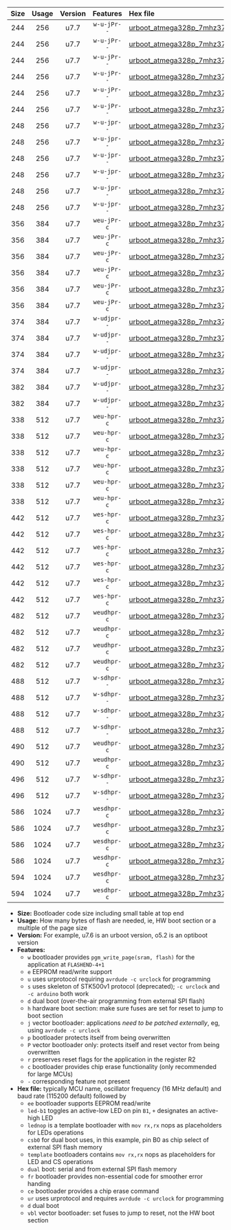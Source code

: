 |Size|Usage|Version|Features|Hex file|
|:-:|:-:|:-:|:-:|:--|
|244|256|u7.7|`w-u-jPr--`|[urboot_atmega328p_7mhz3728_230400bps_led+b1_ur_vbl.hex](https://raw.githubusercontent.com/stefanrueger/urboot/main/bootloaders/atmega328p/fcpu_7mhz3728/230400_bps/urboot_atmega328p_7mhz3728_230400bps_led+b1_ur_vbl.hex)|
|244|256|u7.7|`w-u-jPr--`|[urboot_atmega328p_7mhz3728_230400bps_led+b5_ur_vbl.hex](https://raw.githubusercontent.com/stefanrueger/urboot/main/bootloaders/atmega328p/fcpu_7mhz3728/230400_bps/urboot_atmega328p_7mhz3728_230400bps_led+b5_ur_vbl.hex)|
|244|256|u7.7|`w-u-jPr--`|[urboot_atmega328p_7mhz3728_230400bps_led+d5_ur_vbl.hex](https://raw.githubusercontent.com/stefanrueger/urboot/main/bootloaders/atmega328p/fcpu_7mhz3728/230400_bps/urboot_atmega328p_7mhz3728_230400bps_led+d5_ur_vbl.hex)|
|244|256|u7.7|`w-u-jPr--`|[urboot_atmega328p_7mhz3728_230400bps_led-b1_ur_vbl.hex](https://raw.githubusercontent.com/stefanrueger/urboot/main/bootloaders/atmega328p/fcpu_7mhz3728/230400_bps/urboot_atmega328p_7mhz3728_230400bps_led-b1_ur_vbl.hex)|
|244|256|u7.7|`w-u-jPr--`|[urboot_atmega328p_7mhz3728_230400bps_led-d5_ur_vbl.hex](https://raw.githubusercontent.com/stefanrueger/urboot/main/bootloaders/atmega328p/fcpu_7mhz3728/230400_bps/urboot_atmega328p_7mhz3728_230400bps_led-d5_ur_vbl.hex)|
|244|256|u7.7|`w-u-jPr--`|[urboot_atmega328p_7mhz3728_230400bps_lednop_ur_vbl.hex](https://raw.githubusercontent.com/stefanrueger/urboot/main/bootloaders/atmega328p/fcpu_7mhz3728/230400_bps/urboot_atmega328p_7mhz3728_230400bps_lednop_ur_vbl.hex)|
|248|256|u7.7|`w-u-jpr--`|[urboot_atmega328p_7mhz3728_230400bps_led+b1_fr_ur_vbl.hex](https://raw.githubusercontent.com/stefanrueger/urboot/main/bootloaders/atmega328p/fcpu_7mhz3728/230400_bps/urboot_atmega328p_7mhz3728_230400bps_led+b1_fr_ur_vbl.hex)|
|248|256|u7.7|`w-u-jpr--`|[urboot_atmega328p_7mhz3728_230400bps_led+b5_fr_ur_vbl.hex](https://raw.githubusercontent.com/stefanrueger/urboot/main/bootloaders/atmega328p/fcpu_7mhz3728/230400_bps/urboot_atmega328p_7mhz3728_230400bps_led+b5_fr_ur_vbl.hex)|
|248|256|u7.7|`w-u-jpr--`|[urboot_atmega328p_7mhz3728_230400bps_led+d5_fr_ur_vbl.hex](https://raw.githubusercontent.com/stefanrueger/urboot/main/bootloaders/atmega328p/fcpu_7mhz3728/230400_bps/urboot_atmega328p_7mhz3728_230400bps_led+d5_fr_ur_vbl.hex)|
|248|256|u7.7|`w-u-jpr--`|[urboot_atmega328p_7mhz3728_230400bps_led-b1_fr_ur_vbl.hex](https://raw.githubusercontent.com/stefanrueger/urboot/main/bootloaders/atmega328p/fcpu_7mhz3728/230400_bps/urboot_atmega328p_7mhz3728_230400bps_led-b1_fr_ur_vbl.hex)|
|248|256|u7.7|`w-u-jpr--`|[urboot_atmega328p_7mhz3728_230400bps_led-d5_fr_ur_vbl.hex](https://raw.githubusercontent.com/stefanrueger/urboot/main/bootloaders/atmega328p/fcpu_7mhz3728/230400_bps/urboot_atmega328p_7mhz3728_230400bps_led-d5_fr_ur_vbl.hex)|
|248|256|u7.7|`w-u-jpr--`|[urboot_atmega328p_7mhz3728_230400bps_lednop_fr_ur_vbl.hex](https://raw.githubusercontent.com/stefanrueger/urboot/main/bootloaders/atmega328p/fcpu_7mhz3728/230400_bps/urboot_atmega328p_7mhz3728_230400bps_lednop_fr_ur_vbl.hex)|
|356|384|u7.7|`weu-jPr-c`|[urboot_atmega328p_7mhz3728_230400bps_ee_led+b1_fr_ce_ur_vbl.hex](https://raw.githubusercontent.com/stefanrueger/urboot/main/bootloaders/atmega328p/fcpu_7mhz3728/230400_bps/urboot_atmega328p_7mhz3728_230400bps_ee_led+b1_fr_ce_ur_vbl.hex)|
|356|384|u7.7|`weu-jPr-c`|[urboot_atmega328p_7mhz3728_230400bps_ee_led+b5_fr_ce_ur_vbl.hex](https://raw.githubusercontent.com/stefanrueger/urboot/main/bootloaders/atmega328p/fcpu_7mhz3728/230400_bps/urboot_atmega328p_7mhz3728_230400bps_ee_led+b5_fr_ce_ur_vbl.hex)|
|356|384|u7.7|`weu-jPr-c`|[urboot_atmega328p_7mhz3728_230400bps_ee_led+d5_fr_ce_ur_vbl.hex](https://raw.githubusercontent.com/stefanrueger/urboot/main/bootloaders/atmega328p/fcpu_7mhz3728/230400_bps/urboot_atmega328p_7mhz3728_230400bps_ee_led+d5_fr_ce_ur_vbl.hex)|
|356|384|u7.7|`weu-jPr-c`|[urboot_atmega328p_7mhz3728_230400bps_ee_led-b1_fr_ce_ur_vbl.hex](https://raw.githubusercontent.com/stefanrueger/urboot/main/bootloaders/atmega328p/fcpu_7mhz3728/230400_bps/urboot_atmega328p_7mhz3728_230400bps_ee_led-b1_fr_ce_ur_vbl.hex)|
|356|384|u7.7|`weu-jPr-c`|[urboot_atmega328p_7mhz3728_230400bps_ee_led-d5_fr_ce_ur_vbl.hex](https://raw.githubusercontent.com/stefanrueger/urboot/main/bootloaders/atmega328p/fcpu_7mhz3728/230400_bps/urboot_atmega328p_7mhz3728_230400bps_ee_led-d5_fr_ce_ur_vbl.hex)|
|356|384|u7.7|`weu-jPr-c`|[urboot_atmega328p_7mhz3728_230400bps_ee_lednop_fr_ce_ur_vbl.hex](https://raw.githubusercontent.com/stefanrueger/urboot/main/bootloaders/atmega328p/fcpu_7mhz3728/230400_bps/urboot_atmega328p_7mhz3728_230400bps_ee_lednop_fr_ce_ur_vbl.hex)|
|374|384|u7.7|`w-udjpr--`|[urboot_atmega328p_7mhz3728_230400bps_led+b1_csb0_dual_ur_vbl.hex](https://raw.githubusercontent.com/stefanrueger/urboot/main/bootloaders/atmega328p/fcpu_7mhz3728/230400_bps/urboot_atmega328p_7mhz3728_230400bps_led+b1_csb0_dual_ur_vbl.hex)|
|374|384|u7.7|`w-udjpr--`|[urboot_atmega328p_7mhz3728_230400bps_led+d5_csb0_dual_ur_vbl.hex](https://raw.githubusercontent.com/stefanrueger/urboot/main/bootloaders/atmega328p/fcpu_7mhz3728/230400_bps/urboot_atmega328p_7mhz3728_230400bps_led+d5_csb0_dual_ur_vbl.hex)|
|374|384|u7.7|`w-udjpr--`|[urboot_atmega328p_7mhz3728_230400bps_led-b1_csb0_dual_ur_vbl.hex](https://raw.githubusercontent.com/stefanrueger/urboot/main/bootloaders/atmega328p/fcpu_7mhz3728/230400_bps/urboot_atmega328p_7mhz3728_230400bps_led-b1_csb0_dual_ur_vbl.hex)|
|374|384|u7.7|`w-udjpr--`|[urboot_atmega328p_7mhz3728_230400bps_led-d5_csb0_dual_ur_vbl.hex](https://raw.githubusercontent.com/stefanrueger/urboot/main/bootloaders/atmega328p/fcpu_7mhz3728/230400_bps/urboot_atmega328p_7mhz3728_230400bps_led-d5_csb0_dual_ur_vbl.hex)|
|382|384|u7.7|`w-udjpr--`|[urboot_atmega328p_7mhz3728_230400bps_led+b1_csd5_dual_ur_vbl.hex](https://raw.githubusercontent.com/stefanrueger/urboot/main/bootloaders/atmega328p/fcpu_7mhz3728/230400_bps/urboot_atmega328p_7mhz3728_230400bps_led+b1_csd5_dual_ur_vbl.hex)|
|382|384|u7.7|`w-udjpr--`|[urboot_atmega328p_7mhz3728_230400bps_template_dual_ur_vbl.hex](https://raw.githubusercontent.com/stefanrueger/urboot/main/bootloaders/atmega328p/fcpu_7mhz3728/230400_bps/urboot_atmega328p_7mhz3728_230400bps_template_dual_ur_vbl.hex)|
|338|512|u7.7|`weu-hpr-c`|[urboot_atmega328p_7mhz3728_230400bps_ee_led+b1_fr_ce_ur.hex](https://raw.githubusercontent.com/stefanrueger/urboot/main/bootloaders/atmega328p/fcpu_7mhz3728/230400_bps/urboot_atmega328p_7mhz3728_230400bps_ee_led+b1_fr_ce_ur.hex)|
|338|512|u7.7|`weu-hpr-c`|[urboot_atmega328p_7mhz3728_230400bps_ee_led+b5_fr_ce_ur.hex](https://raw.githubusercontent.com/stefanrueger/urboot/main/bootloaders/atmega328p/fcpu_7mhz3728/230400_bps/urboot_atmega328p_7mhz3728_230400bps_ee_led+b5_fr_ce_ur.hex)|
|338|512|u7.7|`weu-hpr-c`|[urboot_atmega328p_7mhz3728_230400bps_ee_led+d5_fr_ce_ur.hex](https://raw.githubusercontent.com/stefanrueger/urboot/main/bootloaders/atmega328p/fcpu_7mhz3728/230400_bps/urboot_atmega328p_7mhz3728_230400bps_ee_led+d5_fr_ce_ur.hex)|
|338|512|u7.7|`weu-hpr-c`|[urboot_atmega328p_7mhz3728_230400bps_ee_led-b1_fr_ce_ur.hex](https://raw.githubusercontent.com/stefanrueger/urboot/main/bootloaders/atmega328p/fcpu_7mhz3728/230400_bps/urboot_atmega328p_7mhz3728_230400bps_ee_led-b1_fr_ce_ur.hex)|
|338|512|u7.7|`weu-hpr-c`|[urboot_atmega328p_7mhz3728_230400bps_ee_led-d5_fr_ce_ur.hex](https://raw.githubusercontent.com/stefanrueger/urboot/main/bootloaders/atmega328p/fcpu_7mhz3728/230400_bps/urboot_atmega328p_7mhz3728_230400bps_ee_led-d5_fr_ce_ur.hex)|
|338|512|u7.7|`weu-hpr-c`|[urboot_atmega328p_7mhz3728_230400bps_ee_lednop_fr_ce_ur.hex](https://raw.githubusercontent.com/stefanrueger/urboot/main/bootloaders/atmega328p/fcpu_7mhz3728/230400_bps/urboot_atmega328p_7mhz3728_230400bps_ee_lednop_fr_ce_ur.hex)|
|442|512|u7.7|`wes-hpr-c`|[urboot_atmega328p_7mhz3728_230400bps_ee_led+b1_fr_ce.hex](https://raw.githubusercontent.com/stefanrueger/urboot/main/bootloaders/atmega328p/fcpu_7mhz3728/230400_bps/urboot_atmega328p_7mhz3728_230400bps_ee_led+b1_fr_ce.hex)|
|442|512|u7.7|`wes-hpr-c`|[urboot_atmega328p_7mhz3728_230400bps_ee_led+b5_fr_ce.hex](https://raw.githubusercontent.com/stefanrueger/urboot/main/bootloaders/atmega328p/fcpu_7mhz3728/230400_bps/urboot_atmega328p_7mhz3728_230400bps_ee_led+b5_fr_ce.hex)|
|442|512|u7.7|`wes-hpr-c`|[urboot_atmega328p_7mhz3728_230400bps_ee_led+d5_fr_ce.hex](https://raw.githubusercontent.com/stefanrueger/urboot/main/bootloaders/atmega328p/fcpu_7mhz3728/230400_bps/urboot_atmega328p_7mhz3728_230400bps_ee_led+d5_fr_ce.hex)|
|442|512|u7.7|`wes-hpr-c`|[urboot_atmega328p_7mhz3728_230400bps_ee_led-b1_fr_ce.hex](https://raw.githubusercontent.com/stefanrueger/urboot/main/bootloaders/atmega328p/fcpu_7mhz3728/230400_bps/urboot_atmega328p_7mhz3728_230400bps_ee_led-b1_fr_ce.hex)|
|442|512|u7.7|`wes-hpr-c`|[urboot_atmega328p_7mhz3728_230400bps_ee_led-d5_fr_ce.hex](https://raw.githubusercontent.com/stefanrueger/urboot/main/bootloaders/atmega328p/fcpu_7mhz3728/230400_bps/urboot_atmega328p_7mhz3728_230400bps_ee_led-d5_fr_ce.hex)|
|442|512|u7.7|`wes-hpr-c`|[urboot_atmega328p_7mhz3728_230400bps_ee_lednop_fr_ce.hex](https://raw.githubusercontent.com/stefanrueger/urboot/main/bootloaders/atmega328p/fcpu_7mhz3728/230400_bps/urboot_atmega328p_7mhz3728_230400bps_ee_lednop_fr_ce.hex)|
|482|512|u7.7|`weudhpr-c`|[urboot_atmega328p_7mhz3728_230400bps_ee_led+b1_csb0_dual_fr_ce_ur.hex](https://raw.githubusercontent.com/stefanrueger/urboot/main/bootloaders/atmega328p/fcpu_7mhz3728/230400_bps/urboot_atmega328p_7mhz3728_230400bps_ee_led+b1_csb0_dual_fr_ce_ur.hex)|
|482|512|u7.7|`weudhpr-c`|[urboot_atmega328p_7mhz3728_230400bps_ee_led+d5_csb0_dual_fr_ce_ur.hex](https://raw.githubusercontent.com/stefanrueger/urboot/main/bootloaders/atmega328p/fcpu_7mhz3728/230400_bps/urboot_atmega328p_7mhz3728_230400bps_ee_led+d5_csb0_dual_fr_ce_ur.hex)|
|482|512|u7.7|`weudhpr-c`|[urboot_atmega328p_7mhz3728_230400bps_ee_led-b1_csb0_dual_fr_ce_ur.hex](https://raw.githubusercontent.com/stefanrueger/urboot/main/bootloaders/atmega328p/fcpu_7mhz3728/230400_bps/urboot_atmega328p_7mhz3728_230400bps_ee_led-b1_csb0_dual_fr_ce_ur.hex)|
|482|512|u7.7|`weudhpr-c`|[urboot_atmega328p_7mhz3728_230400bps_ee_led-d5_csb0_dual_fr_ce_ur.hex](https://raw.githubusercontent.com/stefanrueger/urboot/main/bootloaders/atmega328p/fcpu_7mhz3728/230400_bps/urboot_atmega328p_7mhz3728_230400bps_ee_led-d5_csb0_dual_fr_ce_ur.hex)|
|488|512|u7.7|`w-sdhpr--`|[urboot_atmega328p_7mhz3728_230400bps_led+b1_csb0_dual_fr.hex](https://raw.githubusercontent.com/stefanrueger/urboot/main/bootloaders/atmega328p/fcpu_7mhz3728/230400_bps/urboot_atmega328p_7mhz3728_230400bps_led+b1_csb0_dual_fr.hex)|
|488|512|u7.7|`w-sdhpr--`|[urboot_atmega328p_7mhz3728_230400bps_led+d5_csb0_dual_fr.hex](https://raw.githubusercontent.com/stefanrueger/urboot/main/bootloaders/atmega328p/fcpu_7mhz3728/230400_bps/urboot_atmega328p_7mhz3728_230400bps_led+d5_csb0_dual_fr.hex)|
|488|512|u7.7|`w-sdhpr--`|[urboot_atmega328p_7mhz3728_230400bps_led-b1_csb0_dual_fr.hex](https://raw.githubusercontent.com/stefanrueger/urboot/main/bootloaders/atmega328p/fcpu_7mhz3728/230400_bps/urboot_atmega328p_7mhz3728_230400bps_led-b1_csb0_dual_fr.hex)|
|488|512|u7.7|`w-sdhpr--`|[urboot_atmega328p_7mhz3728_230400bps_led-d5_csb0_dual_fr.hex](https://raw.githubusercontent.com/stefanrueger/urboot/main/bootloaders/atmega328p/fcpu_7mhz3728/230400_bps/urboot_atmega328p_7mhz3728_230400bps_led-d5_csb0_dual_fr.hex)|
|490|512|u7.7|`weudhpr-c`|[urboot_atmega328p_7mhz3728_230400bps_ee_led+b1_csd5_dual_fr_ce_ur.hex](https://raw.githubusercontent.com/stefanrueger/urboot/main/bootloaders/atmega328p/fcpu_7mhz3728/230400_bps/urboot_atmega328p_7mhz3728_230400bps_ee_led+b1_csd5_dual_fr_ce_ur.hex)|
|490|512|u7.7|`weudhpr-c`|[urboot_atmega328p_7mhz3728_230400bps_ee_template_dual_fr_ce_ur.hex](https://raw.githubusercontent.com/stefanrueger/urboot/main/bootloaders/atmega328p/fcpu_7mhz3728/230400_bps/urboot_atmega328p_7mhz3728_230400bps_ee_template_dual_fr_ce_ur.hex)|
|496|512|u7.7|`w-sdhpr--`|[urboot_atmega328p_7mhz3728_230400bps_led+b1_csd5_dual_fr.hex](https://raw.githubusercontent.com/stefanrueger/urboot/main/bootloaders/atmega328p/fcpu_7mhz3728/230400_bps/urboot_atmega328p_7mhz3728_230400bps_led+b1_csd5_dual_fr.hex)|
|496|512|u7.7|`w-sdhpr--`|[urboot_atmega328p_7mhz3728_230400bps_template_dual_fr.hex](https://raw.githubusercontent.com/stefanrueger/urboot/main/bootloaders/atmega328p/fcpu_7mhz3728/230400_bps/urboot_atmega328p_7mhz3728_230400bps_template_dual_fr.hex)|
|586|1024|u7.7|`wesdhpr-c`|[urboot_atmega328p_7mhz3728_230400bps_ee_led+b1_csb0_dual_fr_ce.hex](https://raw.githubusercontent.com/stefanrueger/urboot/main/bootloaders/atmega328p/fcpu_7mhz3728/230400_bps/urboot_atmega328p_7mhz3728_230400bps_ee_led+b1_csb0_dual_fr_ce.hex)|
|586|1024|u7.7|`wesdhpr-c`|[urboot_atmega328p_7mhz3728_230400bps_ee_led+d5_csb0_dual_fr_ce.hex](https://raw.githubusercontent.com/stefanrueger/urboot/main/bootloaders/atmega328p/fcpu_7mhz3728/230400_bps/urboot_atmega328p_7mhz3728_230400bps_ee_led+d5_csb0_dual_fr_ce.hex)|
|586|1024|u7.7|`wesdhpr-c`|[urboot_atmega328p_7mhz3728_230400bps_ee_led-b1_csb0_dual_fr_ce.hex](https://raw.githubusercontent.com/stefanrueger/urboot/main/bootloaders/atmega328p/fcpu_7mhz3728/230400_bps/urboot_atmega328p_7mhz3728_230400bps_ee_led-b1_csb0_dual_fr_ce.hex)|
|586|1024|u7.7|`wesdhpr-c`|[urboot_atmega328p_7mhz3728_230400bps_ee_led-d5_csb0_dual_fr_ce.hex](https://raw.githubusercontent.com/stefanrueger/urboot/main/bootloaders/atmega328p/fcpu_7mhz3728/230400_bps/urboot_atmega328p_7mhz3728_230400bps_ee_led-d5_csb0_dual_fr_ce.hex)|
|594|1024|u7.7|`wesdhpr-c`|[urboot_atmega328p_7mhz3728_230400bps_ee_led+b1_csd5_dual_fr_ce.hex](https://raw.githubusercontent.com/stefanrueger/urboot/main/bootloaders/atmega328p/fcpu_7mhz3728/230400_bps/urboot_atmega328p_7mhz3728_230400bps_ee_led+b1_csd5_dual_fr_ce.hex)|
|594|1024|u7.7|`wesdhpr-c`|[urboot_atmega328p_7mhz3728_230400bps_ee_template_dual_fr_ce.hex](https://raw.githubusercontent.com/stefanrueger/urboot/main/bootloaders/atmega328p/fcpu_7mhz3728/230400_bps/urboot_atmega328p_7mhz3728_230400bps_ee_template_dual_fr_ce.hex)|

- **Size:** Bootloader code size including small table at top end
- **Usage:** How many bytes of flash are needed, ie, HW boot section or a multiple of the page size
- **Version:** For example, u7.6 is an urboot version, o5.2 is an optiboot version
- **Features:**
  + `w` bootloader provides `pgm_write_page(sram, flash)` for the application at `FLASHEND-4+1`
  + `e` EEPROM read/write support
  + `u` uses urprotocol requiring `avrdude -c urclock` for programming
  + `s` uses skeleton of STK500v1 protocol (deprecated); `-c urclock` and `-c arduino` both work
  + `d` dual boot (over-the-air programming from external SPI flash)
  + `h` hardware boot section: make sure fuses are set for reset to jump to boot section
  + `j` vector bootloader: applications *need to be patched externally*, eg, using `avrdude -c urclock`
  + `p` bootloader protects itself from being overwritten
  + `P` vector bootloader only: protects itself and reset vector from being overwritten
  + `r` preserves reset flags for the application in the register R2
  + `c` bootloader provides chip erase functionality (only recommended for large MCUs)
  + `-` corresponding feature not present
- **Hex file:** typically MCU name, oscillator frequency (16 MHz default) and baud rate (115200 default) followed by
  + `ee` bootloader supports EEPROM read/write
  + `led-b1` toggles an active-low LED on pin `B1`, `+` designates an active-high LED
  + `lednop` is a template bootloader with `mov rx,rx` nops as placeholders for LEDs operations
  + `csb0` for dual boot uses, in this example, pin B0 as chip select of external SPI flash memory
  + `template` bootloaders contains `mov rx,rx` nops as placeholders for LED and CS operations
  + `dual` boot: serial and from external SPI flash memory
  + `fr` bootloader provides non-essential code for smoother error handing
  + `ce` bootloader provides a chip erase command
  + `ur` uses urprotocol and requires `avrdude -c urclock` for programming
  + `d` dual boot
  + `vbl` vector bootloader: set fuses to jump to reset, not the HW boot section
